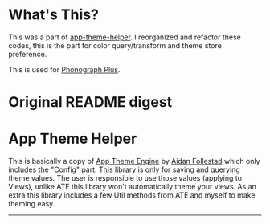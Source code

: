 

# What's This?

This was a part of [app-theme-helper](https://github.com/kabouzeid/app-theme-helper). 
I reorganized and refactor these codes, this is the part for color query/transform and theme store preference.

This is used for [Phonograph Plus](https://github.com/chr56/Phonograph_Plus).





# Original README digest
# App Theme Helper

This is basically a copy of [App Theme Engine](https://github.com/afollestad/app-theme-engine) by [Aidan Follestad](https://github.com/afollestad) which only includes the "Config" part. This library is only for saving and querying theme values. The user is responsible to use those values (applying to Views), unlike ATE this library won't automatically theme your views. As an extra this library includes a few Util methods from ATE and myself to make theming easy.

---